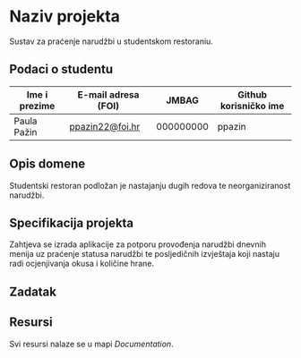 # Naziv projekta
Sustav za praćenje narudžbi u studentskom restoraniu.

## Podaci o studentu

Ime i prezime | E-mail adresa (FOI) | JMBAG | Github korisničko ime
------------  | ------------------- | ----- | ---------------------
Paula Pažin | ppazin22@foi.hr | 000000000 | ppazin


## Opis domene
Studentski restoran podložan je nastajanju dugih redova te neorganiziranost narudžbi.

## Specifikacija projekta
Zahtjeva se izrada aplikacije za potporu provođenja narudžbi dnevnih menija uz praćenje statusa narudžbi te posljedičnih izvještaja koji nastaju radi ocjenjivanja okusa i količine hrane.

## Zadatak


## Resursi
Svi resursi nalaze se u mapi _Documentation_.
